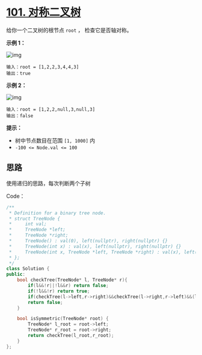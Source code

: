 # [101. 对称二叉树](https://leetcode.cn/problems/symmetric-tree/)

给你一个二叉树的根节点 `root` ， 检查它是否轴对称。

 

**示例 1：**

![img](https://pic.leetcode.cn/1698026966-JDYPDU-image.png)

```
输入：root = [1,2,2,3,4,4,3]
输出：true
```

**示例 2：**

![img](https://pic.leetcode.cn/1698027008-nPFLbM-image.png)

```
输入：root = [1,2,2,null,3,null,3]
输出：false
```

 

**提示：**

- 树中节点数目在范围 `[1, 1000]` 内
- `-100 <= Node.val <= 100`

 

## 思路

使用递归的思路，每次判断两个子树

Code：

```cpp
/**
 * Definition for a binary tree node.
 * struct TreeNode {
 *     int val;
 *     TreeNode *left;
 *     TreeNode *right;
 *     TreeNode() : val(0), left(nullptr), right(nullptr) {}
 *     TreeNode(int x) : val(x), left(nullptr), right(nullptr) {}
 *     TreeNode(int x, TreeNode *left, TreeNode *right) : val(x), left(left), right(right) {}
 * };
 */
class Solution {
public:
    bool checkTree(TreeNode* l, TreeNode* r){
        if(l&&!r||!l&&r) return false;
        if(!l&&!r) return true;
        if(checkTree(l->left,r->right)&&checkTree(l->right,r->left)&&(l->val==r->val)) return true;
        return false; 
    }

    bool isSymmetric(TreeNode* root) {
        TreeNode* l_root = root->left;
        TreeNode* r_root = root->right;
        return checkTree(l_root,r_root);
    }
};
```

